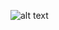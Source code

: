 
![alt text](https://cloud.githubusercontent.com/assets/22651877/19197334/e92dc9d6-8c7e-11e6-97cf-6b3f0f8de987.PNG)
